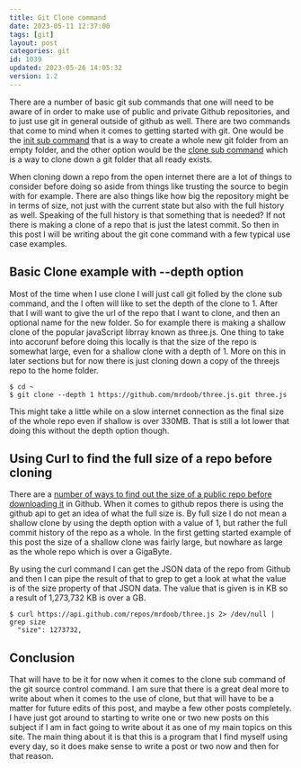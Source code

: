 ```yaml
---
title: Git Clone command
date: 2023-05-11 12:37:00
tags: [git]
layout: post
categories: git
id: 1039
updated: 2023-05-26 14:05:32
version: 1.2
---
```


There are a number of basic git sub commands that one will need to be aware of in order to make use of public and private Github repositories, and to just use git in general outside of github as well. There are two commands that come to mind when it comes to getting started with git. One would be the [init sub command](/2019/07/05/git-init/) that is a way to create a whole new git folder from an empty folder, and the other option would be the [clone sub command](https://git-scm.com/docs/git-clone) which is a way to clone down a git folder that all ready exists. 

When cloning down a repo from the open internet there are a lot of things to consider before doing so aside from things like trusting the source to begin with for example. There are also things like how big the repository might be in terms of size, not just with the current state but also with the full history as well. Speaking of the full history is that something that is needed? If not there is making a clone of a repo that is just the latest commit. So then in this post I will be writing about the git cone command with a few typical use case examples.

<!-- more -->


## Basic Clone example with --depth option

Most of the time when I use clone I will just call git folled by the clone sub command, and the I often will like to set the depth of the clone to 1. After that I will want to give the url of the repo that I want to clone, and then an optional name for the new folder. So for example there is making a shallow clone of the popular javaScript librray known as three.js. One thing to take into accorunf before doing this locally is that the size of the repo is somewhat large, even for a shallow clone with a depth of 1. More on this in later sections but for now there is just cloning down a copy of the threejs repo to the home folder.

```
$ cd ~
$ git clone --depth 1 https://github.com/mrdoob/three.js.git three.js
```

This might take a little while on a slow internet connection as the final size of the whole repo even if shallow is over 330MB. That is still a lot lower that doing this without the depth option though.


## Using Curl to find the full size of a repo before cloning

There are a [number of ways to find out the size of a public repo before downloading it](https://stackoverflow.com/questions/8646517/how-can-i-see-the-size-of-a-github-repository-before-cloning-it) in Github. When it comes to github repos there is using the github api to get an idea of what the full size is. By full size I do not mean a shallow clone by using the depth option with a value of 1, but rather the full commit history of the repo as a whole. In the first getting started example of this post the size of a shallow clone was fairly large, but nowhare as large as the whole repo which is over a GigaByte.

By using the curl command I can get the JSON data of the repo from Github and then I can pipe the result of that to grep to get a look at what the value is of the size property of that JSON data. The value that is given is in KB so a result of 1,273,732 KB is over a GB.

```
$ curl https://api.github.com/repos/mrdoob/three.js 2> /dev/null | grep size
  "size": 1273732,
```

## Conclusion

That will have to be it for now when it comes to the clone sub command of the git source control command. I am sure that there is a great deal more to write about when it comes to the use of clone, but that will have to be a matter for future edits of this post, and maybe a few other posts completely. I have just got around to starting to write one or two new posts on this subject if I am in fact going to write about it as one of my main topics on this site. The main thing about it is that this is a program that I find myself using every day, so it does make sense to write a post or two now and then for that reason.
